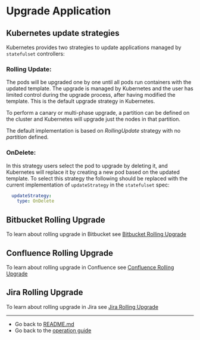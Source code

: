 # Upgrade Application

## Kubernetes update strategies
Kubernetes provides two strategies to update applications managed by `statefulset` controllers:

### Rolling Update:
The pods will be upgraded one by one until all pods run containers with the updated template. The upgrade is managed by 
Kubernetes and the user has limited control during the upgrade process, after having modified the template. This is the default 
upgrade strategy in Kubernetes. 

To perform a canary or multi-phase upgrade, a partition can be defined on the cluster and Kubernetes will upgrade just 
the nodes in that partition. 

The default implementation is based on *RollingUpdate* strategy with no *partition* defined. 

### OnDelete: 
In this strategy users select the pod to upgrade by deleting it, and Kubernetes will replace it by creating a new pod
 based on the updated template. To select this strategy the following should be replaced with the current 
 implementation of `updateStrategy` in the `statefulset` spec:

```yaml
  updateStrategy:
    type: OnDelete
```  

## Bitbucket Rolling Upgrade
To learn about rolling upgrade in Bitbucket see [Bitbucket Rolling Upgrade](BITBUCKET_UPGRADE.md)

## Confluence Rolling Upgrade
To learn about rolling upgrade in Confluence see [Confluence Rolling Upgrade](CONFLUENCE_UPGRADE.md)

## Jira Rolling Upgrade
To learn about rolling upgrade in Jira see [Jira Rolling Upgrade](JIRA_UPGRADE.md)

***
* Go back to [README.md](/)
* Go back to the [operation guide](../OPERATION.md)
